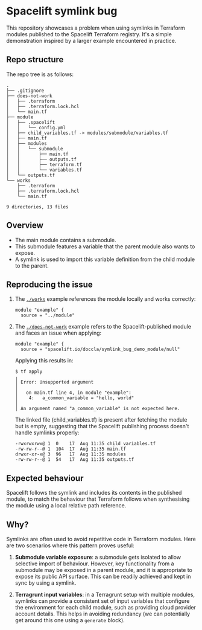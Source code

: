 # Spacelift symlink bug

This repository showcases a problem when using symlinks in Terraform modules
published to the Spacelift Terraform registry. It's a simple demonstration
inspired by a larger example encountered in practice.

## Repo structure

The repo tree is as follows:

```
.
├── .gitignore
├── does-not-work
│   ├── .terraform
│   ├── .terraform.lock.hcl
│   └── main.tf
├── module
│   ├── .spacelift
│   │   └── config.yml
│   ├── child_variables.tf -> modules/submodule/variables.tf
│   ├── main.tf
│   ├── modules
│   │   └── submodule
│   │       ├── main.tf
│   │       ├── outputs.tf
│   │       ├── terraform.tf
│   │       └── variables.tf
│   └── outputs.tf
└── works
    ├── .terraform
    ├── .terraform.lock.hcl
    └── main.tf

9 directories, 13 files

```

## Overview

- The main module contains a submodule.
- This submodule features a variable that the parent module also wants to expose.
- A symlink is used to import this variable definition from the child module to the parent.

## Reproducing the issue

1. The [`./works`](./works) example references the module locally and works correctly:

   ```
   module "example" {
     source = "../module"
   ```

2. The [`./does-not-work`](./does-not-work) example refers to the Spacelift-published module and faces an issue when applying:

   ```
   module "example" {
     source = "spacelift.io/doccla/symlink_bug_demo_module/null"
   ```

	 Applying this results in:

   ```
   $ tf apply
   ╷
   │ Error: Unsupported argument
   │
   │   on main.tf line 4, in module "example":
   │    4:   a_common_variable = "hello, world"
   │
   │ An argument named "a_common_variable" is not expected here.
   ```

	 The linked file (child_variables.tf) is present after fetching the module
	 but is empty, suggesting that the Spacelift publishing process doesn't
	 handle symlinks properly:


   ```
   -rwxrwxrwx@ 1  0    17  Aug 11:35 child_variables.tf
   -rw-rw-r--@ 1  104  17  Aug 11:35 main.tf
   drwxr-xr-x@ 3  96   17  Aug 11:35 modules
   -rw-rw-r--@ 1  54   17  Aug 11:35 outputs.tf
   ```

## Expected behaviour

Spacelift follows the symlink and includes its contents in the published
module, to match the behaviour that Terraform follows when synthesising the
module using a local relative path reference.

## Why?

Symlinks are often used to avoid repetitive code in Terraform modules. Here are
two scenarios where this pattern proves useful:

1. **Submodule variable exposure**: a submodule gets isolated to allow
   selective import of behaviour. However, key functionality from a submodule may
   be exposed in a parent module, and it is appropriate to expose its public API
   surface. This can be readily achieved and kept in sync by using a symlink.

1. **Terragrunt input variables**: in a Terragrunt setup with multiple modules,
		 symlinks can provide a consistent set of input variables that configure
		 the environment for each child module, such as providing cloud provider
		 account details. This helps in avoiding redundancy (we can potentially get
		 around this one using a `generate` block).
